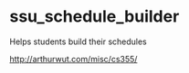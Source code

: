 ssu_schedule_builder
====================

Helps students build their schedules

http://arthurwut.com/misc/cs355/
